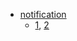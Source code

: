 * [notification](https://github.com/react-component/notification)
  * [1](https://github.com/teodosii/react-notifications-component),
  [2](https://github.com/minhtranite/react-notifications)
